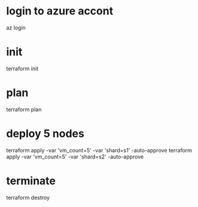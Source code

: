 # login to azure accont
az login

# init
terraform init

# plan
terraform plan

# deploy 5 nodes
terraform apply -var 'vm_count=5' -var 'shard=s1' -auto-approve
terraform apply -var 'vm_count=5' -var 'shard=s2' -auto-approve

# terminate
terraform destroy
